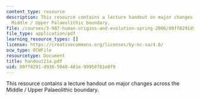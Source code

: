 ```yaml
---
content_type: resource
description: This resource contains a lecture handout on major changes across the
  Middle / Upper Palaeolithic boundary.
file: /courses/3-987-human-origins-and-evolution-spring-2006/09ff8291d9385040481e99950781e0f9_handout21a.pdf
file_type: application/pdf
learning_resource_types: []
license: https://creativecommons.org/licenses/by-nc-sa/4.0/
ocw_type: OCWFile
resourcetype: Document
title: handout21a.pdf
uid: 09ff8291-d938-5040-481e-99950781e0f9
---
```

This resource contains a lecture handout on major changes across the Middle / Upper Palaeolithic boundary.